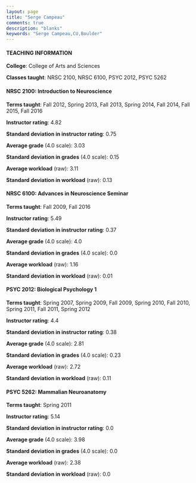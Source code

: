 ```yaml
---
layout: page
title: "Serge Campeau" 
comments: true
description: "blanks"
keywords: "Serge Campeau,CU,Boulder"
---
```

<head>
<script src="https://ajax.googleapis.com/ajax/libs/jquery/2.1.3/jquery.min.js"></script>
<script src="https://dl.dropboxusercontent.com/s/pc42nxpaw1ea4o9/highcharts.js?dl=0"></script>
<!-- <script src="../assets/js/highcharts.js"></script> -->
<style type="text/css">@font-face {
	font-family: "Bebas Neue";
	src: url(https://www.filehosting.org/file/details/544349/BebasNeue Regular.otf) format("opentype");
	}
	h1.Bebas { 
		font-family: "Bebas Neue", Verdana, Tahoma;
	}
</style>
</head>
	   
#### TEACHING INFORMATION

**College**: College of Arts and Sciences

**Classes taught**: NRSC 2100, NRSC 6100, PSYC 2012, PSYC 5262

#### NRSC 2100: Introduction to Neuroscience

**Terms taught**: Fall 2012, Spring 2013, Fall 2013, Spring 2014, Fall 2014, Fall 2015, Fall 2016

**Instructor rating**: 4.82

**Standard deviation in instructor rating**: 0.75

**Average grade** (4.0 scale): 3.03

**Standard deviation in grades** (4.0 scale): 0.15

**Average workload** (raw): 3.11

**Standard deviation in workload** (raw): 0.13

#### NRSC 6100: Advances in Neuroscience Seminar

**Terms taught**: Fall 2009, Fall 2016

**Instructor rating**: 5.49

**Standard deviation in instructor rating**: 0.37

**Average grade** (4.0 scale): 4.0

**Standard deviation in grades** (4.0 scale): 0.0

**Average workload** (raw): 1.16

**Standard deviation in workload** (raw): 0.01

#### PSYC 2012: Biological Psychology 1

**Terms taught**: Spring 2007, Spring 2009, Fall 2009, Spring 2010, Fall 2010, Spring 2011, Fall 2011, Spring 2012

**Instructor rating**: 4.4

**Standard deviation in instructor rating**: 0.38

**Average grade** (4.0 scale): 2.81

**Standard deviation in grades** (4.0 scale): 0.23

**Average workload** (raw): 2.72

**Standard deviation in workload** (raw): 0.11

#### PSYC 5262: Mammalian Neuroanatomy

**Terms taught**: Spring 2011

**Instructor rating**: 5.14

**Standard deviation in instructor rating**: 0.0

**Average grade** (4.0 scale): 3.98

**Standard deviation in grades** (4.0 scale): 0.0

**Average workload** (raw): 2.38

**Standard deviation in workload** (raw): 0.0

